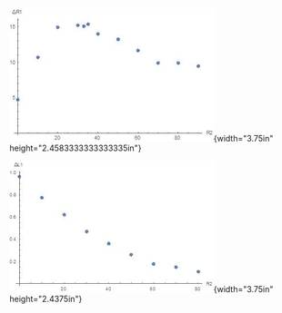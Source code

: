 ![](pandoc_images3/media/image1.jpg){width="3.75in"
height="2.4583333333333335in"}

![](pandoc_images3/media/image2.jpg){width="3.75in" height="2.4375in"}
